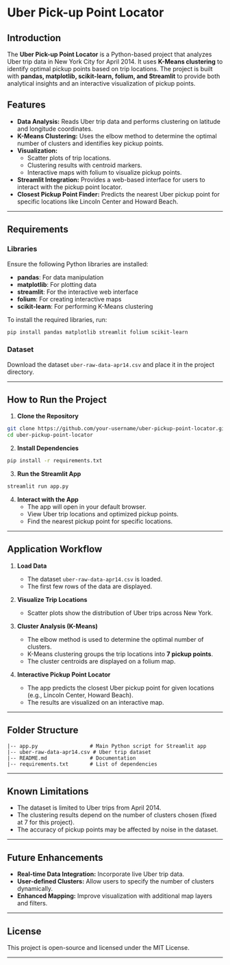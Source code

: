 # Uber Pick-up Point Locator

## Introduction
The **Uber Pick-up Point Locator** is a Python-based project that analyzes Uber trip data in New York City for April 2014. It uses **K-Means clustering** to identify optimal pickup points based on trip locations. The project is built with **pandas, matplotlib, scikit-learn, folium, and Streamlit** to provide both analytical insights and an interactive visualization of pickup points.

## Features
- **Data Analysis:** Reads Uber trip data and performs clustering on latitude and longitude coordinates.
- **K-Means Clustering:** Uses the elbow method to determine the optimal number of clusters and identifies key pickup points.
- **Visualization:**
  - Scatter plots of trip locations.
  - Clustering results with centroid markers.
  - Interactive maps with folium to visualize pickup points.
- **Streamlit Integration:** Provides a web-based interface for users to interact with the pickup point locator.
- **Closest Pickup Point Finder:** Predicts the nearest Uber pickup point for specific locations like Lincoln Center and Howard Beach.

---

## Requirements

### Libraries
Ensure the following Python libraries are installed:
- **pandas**: For data manipulation
- **matplotlib**: For plotting data
- **streamlit**: For the interactive web interface
- **folium**: For creating interactive maps
- **scikit-learn**: For performing K-Means clustering

To install the required libraries, run:
```bash
pip install pandas matplotlib streamlit folium scikit-learn
```

### Dataset
Download the dataset `uber-raw-data-apr14.csv` and place it in the project directory.

---

## How to Run the Project

1. **Clone the Repository**
```bash
git clone https://github.com/your-username/uber-pickup-point-locator.git
cd uber-pickup-point-locator
```

2. **Install Dependencies**
```bash
pip install -r requirements.txt
```

3. **Run the Streamlit App**
```bash
streamlit run app.py
```

4. **Interact with the App**
   - The app will open in your default browser.
   - View Uber trip locations and optimized pickup points.
   - Find the nearest pickup point for specific locations.

---

## Application Workflow

1. **Load Data**
   - The dataset `uber-raw-data-apr14.csv` is loaded.
   - The first few rows of the data are displayed.

2. **Visualize Trip Locations**
   - Scatter plots show the distribution of Uber trips across New York.

3. **Cluster Analysis (K-Means)**
   - The elbow method is used to determine the optimal number of clusters.
   - K-Means clustering groups the trip locations into **7 pickup points**.
   - The cluster centroids are displayed on a folium map.

4. **Interactive Pickup Point Locator**
   - The app predicts the closest Uber pickup point for given locations (e.g., Lincoln Center, Howard Beach).
   - The results are visualized on an interactive map.

---

## Folder Structure
```
|-- app.py                 # Main Python script for Streamlit app
|-- uber-raw-data-apr14.csv # Uber trip dataset
|-- README.md              # Documentation
|-- requirements.txt       # List of dependencies
```

---

## Known Limitations
- The dataset is limited to Uber trips from April 2014.
- The clustering results depend on the number of clusters chosen (fixed at 7 for this project).
- The accuracy of pickup points may be affected by noise in the dataset.

---

## Future Enhancements
- **Real-time Data Integration:** Incorporate live Uber trip data.
- **User-defined Clusters:** Allow users to specify the number of clusters dynamically.
- **Enhanced Mapping:** Improve visualization with additional map layers and filters.

---

## License
This project is open-source and licensed under the MIT License.

---



